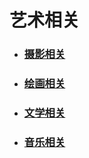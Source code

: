# 艺术相关

- ### [摄影相关](./摄影相关/)

- ### [绘画相关](./绘画相关/) 

- ### [文学相关](./文学相关/) 

- ### [音乐相关](./音乐相关/) 

    


